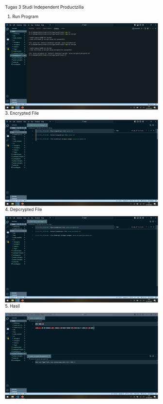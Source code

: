 Tugas 3 Studi Independent Productzilla
1.	Run Program

![alt text]( https://github.com/enggardyh57/task3-nodeJS/blob/main/img/run%20program.png?raw=true)
3.	Encrypted File

![alt text]( https://github.com/enggardyh57/task3-nodeJS/blob/main/img/encrypt%20file.png?raw=true)
4.	Depcrypted File

![alt text]( https://github.com/enggardyh57/task3-nodeJS/blob/main/img/depcrypt%20file.png?raw=true)
5.	Hasil 

![alt text]( https://github.com/enggardyh57/task3-nodeJS/blob/main/img/hasil.png?raw=true)



